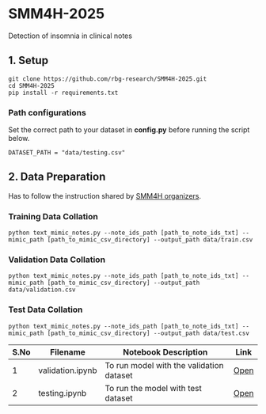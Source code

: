 # SMM4H-2025
Detection of insomnia in clinical notes

## 1. Setup
```commandline
git clone https://github.com/rbg-research/SMM4H-2025.git
cd SMM4H-2025
pip install -r requirements.txt
```
### Path configurations
Set the correct path to your dataset in **config.py** before running the script below.
```commandline
DATASET_PATH = "data/testing.csv"
```
## 2. Data Preparation
Has to follow the instruction shared by [SMM4H organizers](https://github.com/guilopgar/SMM4H-HeaRD-2025-Task-4-Insomnia).

### Training Data Collation
```commandline
python text_mimic_notes.py --note_ids_path [path_to_note_ids_txt] --mimic_path [path_to_mimic_csv_directory] --output_path data/train.csv
```

### Validation Data Collation
```commandline
python text_mimic_notes.py --note_ids_path [path_to_note_ids_txt] --mimic_path [path_to_mimic_csv_directory] --output_path data/validation.csv
```

### Test Data Collation
```commandline
python text_mimic_notes.py --note_ids_path [path_to_note_ids_txt] --mimic_path [path_to_mimic_csv_directory] --output_path data/test.csv
```




| S.No | Filename                         | Notebook Description                        | Link                                        |
|------|----------------------------------|---------------------------------------------|---------------------------------------------|
|   1  | validation.ipynb                 | To run model with the validation dataset    | [Open](notebooks/validation.ipynb)  |
|   2  | testing.ipynb                    | To run the model with test dataset          | [Open](notebooks/testing.ipynb) |

